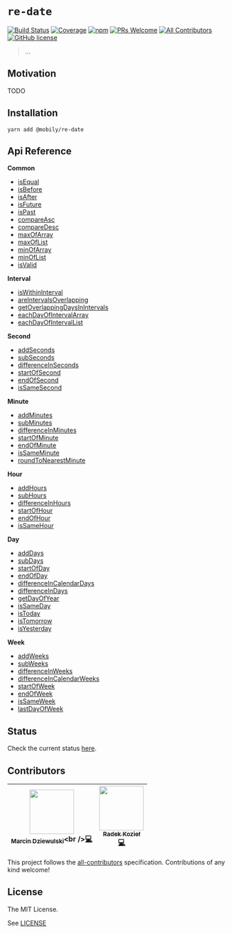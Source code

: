 # `re-date`

[![Build Status](https://img.shields.io/travis/com/mobily/re-date.svg?style=flat-square)](https://travis-ci.com/mobily/re-date) [![Coverage](https://img.shields.io/coveralls/github/mobily/re-date.svg?style=flat-square)](https://coveralls.io/github/mobily/re-date?branch=master) [![npm](https://img.shields.io/npm/v/@mobily/re-date.svg?style=flat-square)](https://www.npmjs.com/package/@mobily/re-date) [![PRs Welcome](https://img.shields.io/badge/PRs-welcome-brightgreen.svg?style=flat-square)](http://makeapullrequest.com) [![All Contributors](https://img.shields.io/badge/all_contributors-2-orange.svg?style=flat-square)](#contributors) [![GitHub license](https://img.shields.io/badge/license-MIT-blue.svg?style=flat-square)](https://github.com/mobily/re-date/blob/master/LICENSE)

> …

## Motivation

TODO

## Installation

```shell
yarn add @mobily/re-date
```

## Api Reference

<!-- TOC:START - Do not remove or modify this section -->
**Common**

* [isEqual](docs/common.md#isequal)
* [isBefore](docs/common.md#isbefore)
* [isAfter](docs/common.md#isafter)
* [isFuture](docs/common.md#isfuture)
* [isPast](docs/common.md#ispast)
* [compareAsc](docs/common.md#compareasc)
* [compareDesc](docs/common.md#comparedesc)
* [maxOfArray](docs/common.md#maxofarray)
* [maxOfList](docs/common.md#maxoflist)
* [minOfArray](docs/common.md#minofarray)
* [minOfList](docs/common.md#minoflist)
* [isValid](docs/common.md#isvalid)

**Interval**

* [isWithinInterval](docs/interval.md#iswithininterval)
* [areIntervalsOverlapping](docs/interval.md#areintervalsoverlapping)
* [getOverlappingDaysInIntervals](docs/interval.md#getoverlappingdaysinintervals)
* [eachDayOfIntervalArray](docs/interval.md#eachdayofintervalarray)
* [eachDayOfIntervalList](docs/interval.md#eachdayofintervallist)

**Second**

* [addSeconds](docs/second.md#addseconds)
* [subSeconds](docs/second.md#subseconds)
* [differenceInSeconds](docs/second.md#differenceinseconds)
* [startOfSecond](docs/second.md#startofsecond)
* [endOfSecond](docs/second.md#endofsecond)
* [isSameSecond](docs/second.md#issamesecond)

**Minute**

* [addMinutes](docs/minute.md#addminutes)
* [subMinutes](docs/minute.md#subminutes)
* [differenceInMinutes](docs/minute.md#differenceinminutes)
* [startOfMinute](docs/minute.md#startofminute)
* [endOfMinute](docs/minute.md#endofminute)
* [isSameMinute](docs/minute.md#issameminute)
* [roundToNearestMinute](docs/minute.md#roundtonearestminute)

**Hour**

* [addHours](docs/hour.md#addhours)
* [subHours](docs/hour.md#subhours)
* [differenceInHours](docs/hour.md#differenceinhours)
* [startOfHour](docs/hour.md#startofhour)
* [endOfHour](docs/hour.md#endofhour)
* [isSameHour](docs/hour.md#issamehour)

**Day**

* [addDays](docs/day.md#adddays)
* [subDays](docs/day.md#subdays)
* [startOfDay](docs/day.md#startofday)
* [endOfDay](docs/day.md#endofday)
* [differenceInCalendarDays](docs/day.md#differenceincalendardays)
* [differenceInDays](docs/day.md#differenceindays)
* [getDayOfYear](docs/day.md#getdayofyear)
* [isSameDay](docs/day.md#issameday)
* [isToday](docs/day.md#istoday)
* [isTomorrow](docs/day.md#istomorrow)
* [isYesterday](docs/day.md#isyesterday)

**Week**

* [addWeeks](docs/week.md#addweeks)
* [subWeeks](docs/week.md#subweeks)
* [differenceInWeeks](docs/week.md#differenceinweeks)
* [differenceInCalendarWeeks](docs/week.md#differenceincalendarweeks)
* [startOfWeek](docs/week.md#startofweek)
* [endOfWeek](docs/week.md#endofweek)
* [isSameWeek](docs/week.md#issameweek)
* [lastDayOfWeek](docs/week.md#lastdayofweek)

<!-- TOC:END -->

## Status

Check the current status [here](STATUS.md).

## Contributors

<!-- ALL-CONTRIBUTORS-LIST:START - Do not remove or modify this section -->
<!-- prettier-ignore -->
| [<img src="https://avatars1.githubusercontent.com/u/1467712?v=4" width="100px;"/><br /><sub><b>Marcin Dziewulski</b></sub>](https://twitter.com/__marcin_)<br />[💻](https://github.com/mobily/re-date/commits?author=mobily "Code") | [<img src="https://avatars3.githubusercontent.com/u/1303365?v=4" width="100px;"/><br /><sub><b>Radek Kozieł</b></sub>](http://radoslawkoziel.pl)<br />[💻](https://github.com/mobily/re-date/commits?author=panr "Code") |
| :---: | :---: |
<!-- ALL-CONTRIBUTORS-LIST:END -->

This project follows the [all-contributors](https://github.com/kentcdodds/all-contributors) specification. Contributions of any kind welcome!

## License

The MIT License.

See [LICENSE](LICENSE)
